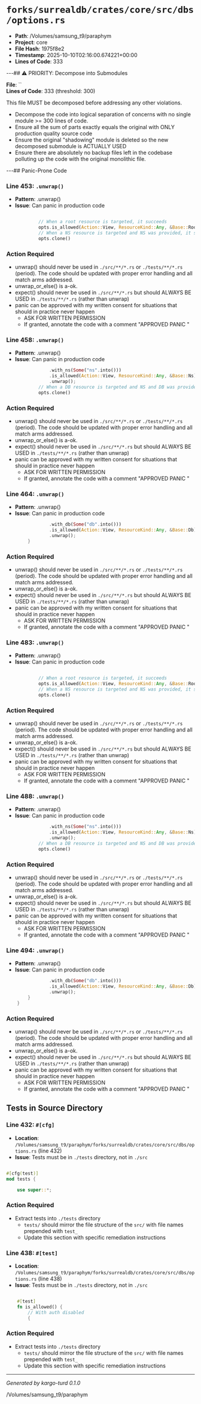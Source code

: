 # `forks/surrealdb/crates/core/src/dbs/options.rs`

- **Path**: /Volumes/samsung_t9/paraphym
- **Project**: core
- **File Hash**: 1975f8e2  
- **Timestamp**: 2025-10-10T02:16:00.674221+00:00  
- **Lines of Code**: 333

---## ⚠️ PRIORITY: Decompose into Submodules

**File**: ``  
**Lines of Code**: 333 (threshold: 300)

This file MUST be decomposed before addressing any other violations.

- Decompose the code into logical separation of concerns with no single module >= 300 lines of code. 
- Ensure all the sum of parts exactly equals the original with ONLY production quality source code
- Ensure the original "shadowing" module is deleted so the new decomposed submodule is ACTUALLY USED
- Ensure there are absolutely no backup files left in the codebase polluting up the code with the original monolithic file.

---## Panic-Prone Code


### Line 453: `.unwrap()`

- **Pattern**: .unwrap()
- **Issue**: Can panic in production code

```rust

			// When a root resource is targeted, it succeeds
			opts.is_allowed(Action::View, ResourceKind::Any, &Base::Root).unwrap();
			// When a NS resource is targeted and NS was provided, it succeeds
			opts.clone()
```

### Action Required

- unwrap() should never be used in `./src/**/*.rs` or `./tests/**/*.rs` (period). The code should be updated with proper error handling and all match arms addressed.
- unwrap_or_else() is a-ok. 
- expect() should never be used in `./src/**/*.rs` but should ALWAYS BE USED in `./tests/**/*.rs` (rather than unwrap)
- panic can be approved with my written consent for situations that should in practice never happen  
  - ASK FOR WRITTEN PERMISSION
  - If granted, annotate the code with a comment "APPROVED PANIC "


### Line 458: `.unwrap()`

- **Pattern**: .unwrap()
- **Issue**: Can panic in production code

```rust
				.with_ns(Some("ns".into()))
				.is_allowed(Action::View, ResourceKind::Any, &Base::Ns)
				.unwrap();
			// When a DB resource is targeted and NS and DB was provided, it succeeds
			opts.clone()
```

### Action Required

- unwrap() should never be used in `./src/**/*.rs` or `./tests/**/*.rs` (period). The code should be updated with proper error handling and all match arms addressed.
- unwrap_or_else() is a-ok. 
- expect() should never be used in `./src/**/*.rs` but should ALWAYS BE USED in `./tests/**/*.rs` (rather than unwrap)
- panic can be approved with my written consent for situations that should in practice never happen  
  - ASK FOR WRITTEN PERMISSION
  - If granted, annotate the code with a comment "APPROVED PANIC "


### Line 464: `.unwrap()`

- **Pattern**: .unwrap()
- **Issue**: Can panic in production code

```rust
				.with_db(Some("db".into()))
				.is_allowed(Action::View, ResourceKind::Any, &Base::Db)
				.unwrap();
		}

```

### Action Required

- unwrap() should never be used in `./src/**/*.rs` or `./tests/**/*.rs` (period). The code should be updated with proper error handling and all match arms addressed.
- unwrap_or_else() is a-ok. 
- expect() should never be used in `./src/**/*.rs` but should ALWAYS BE USED in `./tests/**/*.rs` (rather than unwrap)
- panic can be approved with my written consent for situations that should in practice never happen  
  - ASK FOR WRITTEN PERMISSION
  - If granted, annotate the code with a comment "APPROVED PANIC "


### Line 483: `.unwrap()`

- **Pattern**: .unwrap()
- **Issue**: Can panic in production code

```rust

			// When a root resource is targeted, it succeeds
			opts.is_allowed(Action::View, ResourceKind::Any, &Base::Root).unwrap();
			// When a NS resource is targeted and NS was provided, it succeeds
			opts.clone()
```

### Action Required

- unwrap() should never be used in `./src/**/*.rs` or `./tests/**/*.rs` (period). The code should be updated with proper error handling and all match arms addressed.
- unwrap_or_else() is a-ok. 
- expect() should never be used in `./src/**/*.rs` but should ALWAYS BE USED in `./tests/**/*.rs` (rather than unwrap)
- panic can be approved with my written consent for situations that should in practice never happen  
  - ASK FOR WRITTEN PERMISSION
  - If granted, annotate the code with a comment "APPROVED PANIC "


### Line 488: `.unwrap()`

- **Pattern**: .unwrap()
- **Issue**: Can panic in production code

```rust
				.with_ns(Some("ns".into()))
				.is_allowed(Action::View, ResourceKind::Any, &Base::Ns)
				.unwrap();
			// When a DB resource is targeted and NS and DB was provided, it succeeds
			opts.clone()
```

### Action Required

- unwrap() should never be used in `./src/**/*.rs` or `./tests/**/*.rs` (period). The code should be updated with proper error handling and all match arms addressed.
- unwrap_or_else() is a-ok. 
- expect() should never be used in `./src/**/*.rs` but should ALWAYS BE USED in `./tests/**/*.rs` (rather than unwrap)
- panic can be approved with my written consent for situations that should in practice never happen  
  - ASK FOR WRITTEN PERMISSION
  - If granted, annotate the code with a comment "APPROVED PANIC "


### Line 494: `.unwrap()`

- **Pattern**: .unwrap()
- **Issue**: Can panic in production code

```rust
				.with_db(Some("db".into()))
				.is_allowed(Action::View, ResourceKind::Any, &Base::Db)
				.unwrap();
		}
	}
```

### Action Required

- unwrap() should never be used in `./src/**/*.rs` or `./tests/**/*.rs` (period). The code should be updated with proper error handling and all match arms addressed.
- unwrap_or_else() is a-ok. 
- expect() should never be used in `./src/**/*.rs` but should ALWAYS BE USED in `./tests/**/*.rs` (rather than unwrap)
- panic can be approved with my written consent for situations that should in practice never happen  
  - ASK FOR WRITTEN PERMISSION
  - If granted, annotate the code with a comment "APPROVED PANIC "

## Tests in Source Directory


### Line 432: `#[cfg]`

- **Location**: `/Volumes/samsung_t9/paraphym/forks/surrealdb/crates/core/src/dbs/options.rs` (line 432)
- **Issue**: Tests must be in `./tests` directory, not in `./src`

```rust

#[cfg(test)]
mod tests {

	use super::*;
```

### Action Required

- Extract tests into `./tests` directory
  - `tests/` should mirror the file structure of the `src/` with file names prepended with `test_`
  - Update this section with specific remediation instructions
  


### Line 438: `#[test]`

- **Location**: `/Volumes/samsung_t9/paraphym/forks/surrealdb/crates/core/src/dbs/options.rs` (line 438)
- **Issue**: Tests must be in `./tests` directory, not in `./src`

```rust

	#[test]
	fn is_allowed() {
		// With auth disabled
		{
```

### Action Required

- Extract tests into `./tests` directory
  - `tests/` should mirror the file structure of the `src/` with file names prepended with `test_`
  - Update this section with specific remediation instructions
  

---

*Generated by kargo-turd 0.1.0*

/Volumes/samsung_t9/paraphym
